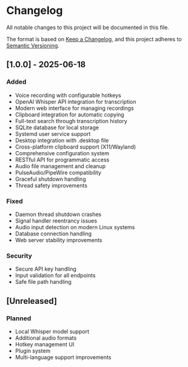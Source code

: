 # Changelog

All notable changes to this project will be documented in this file.

The format is based on [Keep a Changelog](https://keepachangelog.com/en/1.0.0/),
and this project adheres to [Semantic Versioning](https://semver.org/spec/v2.0.0.html).

## [1.0.0] - 2025-06-18

### Added

- Voice recording with configurable hotkeys
- OpenAI Whisper API integration for transcription
- Modern web interface for managing recordings
- Clipboard integration for automatic copying
- Full-text search through transcription history
- SQLite database for local storage
- Systemd user service support
- Desktop integration with .desktop file
- Cross-platform clipboard support (X11/Wayland)
- Comprehensive configuration system
- RESTful API for programmatic access
- Audio file management and cleanup
- PulseAudio/PipeWire compatibility
- Graceful shutdown handling
- Thread safety improvements

### Fixed

- Daemon thread shutdown crashes
- Signal handler reentrancy issues
- Audio input detection on modern Linux systems
- Database connection handling
- Web server stability improvements

### Security

- Secure API key handling
- Input validation for all endpoints
- Safe file path handling

## [Unreleased]

### Planned

- Local Whisper model support
- Additional audio formats
- Hotkey management UI
- Plugin system
- Multi-language support improvements
